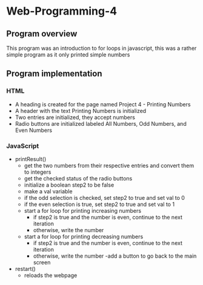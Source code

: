 # Web-Programming-4
## Program overview
This program was an introduction to for loops in javascript, this was a rather simple program as it only printed
simple numbers

## Program implementation
### HTML
- A heading is created for the page named Project 4 - Printing Numbers
- A header with the text Printing Numbers is initialized
- Two entries are initialized, they accept numbers
- Radio buttons are initialized labeled All Numbers, Odd Numbers, and Even Numbers

### JavaScript
- printResult()
  - get the two numbers from their respective entries and convert them to integers
  - get the checked status of the radio buttons
  - initialize a boolean step2 to be false
  - make a val variable
  - if the odd selection is checked, set step2 to true and set val to 0
  - if the even selection is true, set step2 to true and set val to 1
  - start a for loop for printing increasing numbers
    - if step2 is true and the number is even, continue to the next iteration
    - otherwise, write the number
  - start a for loop for printing decreasing numbers
    - if step2 is true and the number is even, continue to the next iteration
    - otherwise, write the number
 -add a button to go back to the main screen
- restart()
  - reloads the webpage            
